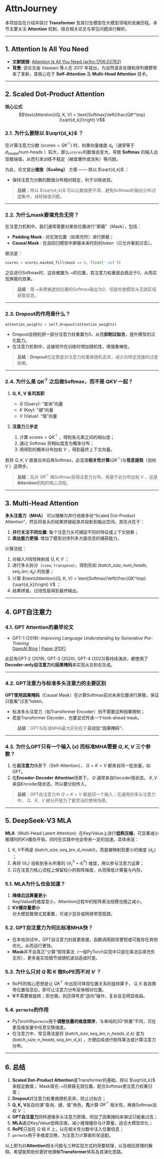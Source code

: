 # AttnJourney

本项目旨在介绍并探讨 **Transformer** 及其衍生模型在大模型领域的发展历程。本节主要关注 **Attention** 机制，结合相关论文与常见问题进行解析。

---

## 1. Attention Is All You Need

- **文献链接**: [Attention Is All You Need (arXiv:1706.03762)](https://arxiv.org/pdf/1706.03762)  
- **背景**: 该论文由 Vaswani 等人在 2017 年提出，为自然语言处理和序列建模带来了革新，其核心在于 **Self-Attention** 及 **Multi-Head Attention** 技术。

---

## 2. Scaled Dot-Product Attention

**核心公式**:  
$$\text{Attention}(Q, K, V) = \text{Softmax}\left(\frac{QK^\top}{\sqrt{d_k}}\right) V$$

### 2.1. 为什么要除以 $\sqrt{d_k}$ ？

在计算注意力分数 ($\text{scores} = QK^\top$) 时，如果向量维度 $d_k$（通常等于 $d_\text{model} / \text{num-heads}$ ）较大，那么`scores`的数值会变大，导致 **Softmax** 的输入出现极端值，从而引发训练不稳定（梯度爆炸或消失）等问题。

为此，论文提出**缩放（Scaling）** 方案 ——  除以 $\sqrt{d_k}$ ：
- 保持注意力分数的数值分布相对稳定，利于训练收敛。

> **总结**：除以 $\sqrt{d_k}$ 可以让数值更平滑，避免Softmax的输出分布过度集中，减轻梯度问题。

---

### 2.2. 为什么mask要填充负无穷？

在注意力机制中，我们通常需要对某些位置进行“屏蔽”（Mask），包括：
- **Padding Mask** : 对无效位置（如填充符）进行屏蔽；
- **Causal Mask** : 在自回归模型中屏蔽未来时刻的token（只允许看到过去）。

做法是：

```python
scores = scores.masked_fill(mask == 0, float('-inf'))
```

之后进行Softmax时，这些被置为`-∞`的位置，其注意力权重就会趋近于0，从而实现屏蔽的效果。

> **总结**：用`-∞`来使被遮挡位置的Softmax输出为0，彻底杜绝模型从无效区域获取信息。

---

### 2.3. Dropout的作用是什么？

```python
attention_weights = self.dropout(attention_weights)
```
- Dropout会随机把一部分注意力权重置为0，从而**抑制过拟合**，提升模型的泛化能力。
- 在注意力机制中，这被视作在训练时增加随机性，增强鲁棒性。

> **总结**：**Dropout**在这里是对注意力权重做随机丢弃，减少对特定连接的过度依赖。

---

### 2.4. 为什么是 $QK^\top$ 之后做Softmax，而不是 $QKV$ 一起？

1. **Q, K, V 各司其职**  
   - $Q$ (Query): “查询”向量  
   - $K$ (Key): “键”向量  
   - $V$ (Value): “值”向量

2. **注意力三步走**  
   1. 计算 $\text{scores} = QK^\top$ ，得到各元素之间的相似度；
   2. 通过 $\text{Softmax}$ 将相似度变为概率分布；
   3. 用得到的概率分布加权 $V$ ，得到最终上下文向量。

若将 $Q, K, V$ 直接合并后再Softmax，会混淆**相关性计算**($QK^\top$)与**信息提取**（加权 $V$ ）这两步。

> **总结**：先对 $QK^\top$ 做Softmax获得注意力分布，再基于此分布加权 $V$ ，这是**Attention**机制的核心流程。

---

## 3. Multi-Head Attention

**多头注意力（MHA）** 可以理解为并行地做多份“Scaled Dot-Product Attention”，然后将各头的结果拼接起来并投影到输出空间。其优点在于：
1. **并行关注不同位置**: 每个注意力头可捕捉不同的特征或上下文依赖；
2. **表达能力更强**: 增加了模型对序列多方面信息的捕获能力。

计算流程：
1. 对输入$X$线性映射成 $Q, K, V$ ；
2. 进行多头拆分（`view`, `transpose`），得到形如 $(batch\_size, num\_heads, seq\_len, d_k)$ 的张量；
3. 计算 $\text{Attention}(Q, K, V) = \text{Softmax}\left(\frac{QK^\top}{\sqrt{d_k}}\right) V$ ；
4. 结果拼接，过线性层得到最终输出。

---

## 4. GPT自注意力

### 4.1. GPT Attention的最早论文

- GPT-1 (2018): *Improving Language Understanding by Generative Pre-Training*  
  [OpenAI Blog](https://openai.com/blog/language-unsupervised) | [Paper (PDF)](https://cdn.openai.com/research-covers/language-unsupervised/language_understanding_paper.pdf)

此后有GPT-2 (2019), GPT-3 (2020), GPT-4 (2023)等持续演进，都使用了**Decoder-only自注意力**和**因果掩码**来实现从左到右生成。

---

### 4.2. GPT注意力与标准多头注意力的主要区别

**GPT使用因果掩码**（Causal Mask）在计算Softmax前对未来位置进行屏蔽，保证只能看“过去”token。  
- 标准多头注意力（如Transformer Encoder）则不需要这种因果限制；
- 若是Transformer Decoder，也要显式传递一个look-ahead mask。

> **总结**：GPT与标准MHA最大区别在于**自动加“因果掩码”**。

---

### 4.3. 为什么GPT只有一个输入 $(x)$ 而标准MHA需要 $Q, K, V$ 三个参数？

1. 在**自注意力**场景下（Self-Attention）， $Q=K=V$ 都来自同一批张量，如GPT。  
2. 在**Encoder-Decoder Attention**场景下， $Q$ 通常来自Decoder隐状态， $K, V$ 来自Encoder隐状态，所以要分别传入。

> **总结**：GPT自注意力中 $Q=K=V$ 都是同一个输入；在通用的多头注意力中， $Q、K、V$ 被分开是为了更灵活的使用场景。

---

## 5. DeepSeek-V3 MLA

**MLA**（Multi-Head Latent Attention）在Key/Value上进行**低秩压缩**，可显著减小推理时的KV缓存开销，同时在实践中也会带来一定的加速。具体来说：

1. K, V不再是 $(batch\_size, seq\_len, d\_model)$，而是被映射到更小的维度 $(d_c)$ ；
2. 再将 $(d_c)$ 投影到多头所需的 $(d_c^h + d_r^h)$ 维度，用以参与注意力运算；
3. 只在注意力核心流程上保留较小的矩阵维度，从而降低计算量与内存。

### 5.1. MLA为什么也会加速？

1. **降维后运算量更小**  
   Key/Value的维度变小，Attention过程中的矩阵乘法规模也随之减小。
2. **KV缓存量更小**  
   对大模型推理尤其重要，可减少显存或网络带宽瓶颈。

### 5.2. GPT自注意力为何比标准MHA快？

- 在本地测试中，GPT自注意力封装更直接，函数调用路径更短或可能存在其他优化，从而运行更快。  
- **Mask**并不会真正“少算”矩阵乘法（一般PyTorch实现中只是在乘法后填充负无穷），更多是实现细节或随机波动造成时差。

### 5.3. 为什么只对 $Q$ 和 $K$ 做RoPE而不对 $V$ ？

- RoPE的核心思想是让 $QK^\top$ 中出现可体现位置关系的旋转算子， $Q, K$ 各自携带位置信息后，即可让注意力分布反映相对位置。  
- **V**不需要做旋转；若也做，则还得考虑“逆向”操作，复杂且无明显收益。

### 5.4. `permute`的作用

- PyTorch中`permute`用于**调整张量的维度顺序**，与单纯的2D“转置”不同，可在更高维张量中任意交换维度。  
- 在注意力中，常见用法是将 $(batch\_size, seq\_len, n\_heads, d\_k)$ 变为 $(batch\_size, n\_heads, seq\_len, d\_k)$ ，方便后续进行矩阵乘法或计算注意力分布。

---

## 6. 总结

1. **Scaled Dot-Product Attention**是Transformer的基础，除以 $\sqrt{d_k}$ 来稳定数值；
   Mask填充`-∞`可屏蔽无效位置，配合Softmax使注意力权重归零；
3. **Dropout**对注意力权重做随机丢弃，防止过拟合；
4. **Q, K, V**各自扮演“查询、键、值”角色，**先**计算 $QK^\top$ 相关性，再做Softmax加权 $V$ ；
5. **GPT自注意力**同样遵循多头注意力原理，但加了因果掩码来保证只能看过去；
6. **MLA**通过Key/Value低秩压缩，减小推理缓存与计算量，适合大模型优化；
7. **RoPE**只加在 $Q$ 和 $K$ 上，以在相关性分数中注入位置信息；
8. `permute`用于多维度交换，为注意力计算做形状适配。

以上即为对**Attention**相关问题与三种实现方式的简要梳理，以及相应原理的解释。希望能帮助你更好地理解**Transformer**体系及其演化思路。
